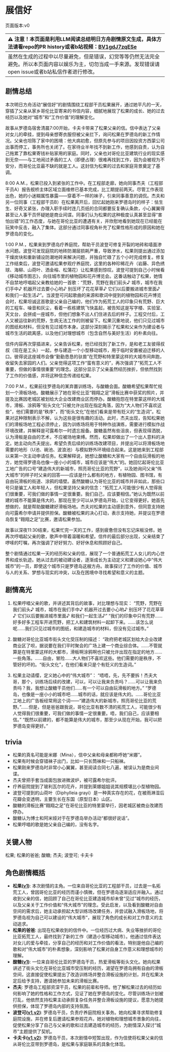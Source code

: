 # 展信好
页面版本:v0
 

| :warning: 注意！本页面是利用LLM阅读总结明日方舟剧情原文生成，具体方法请看repo的PR history或者b站视频：[BV1gdJ7zqESe](https://www.bilibili.com/video/BV1gdJ7zqESe/)         |
|:----------------------------|
| 虽然在生成的过程中以尽量避免，但是错误，幻觉等等仍然无法完全避免。所以本页面内容以娱乐为主，切勿当成一手来源。发现错误请open issue或者b站私信作者进行修改。|



## 剧情总结
本次明日方舟活动“展信好”的剧情围绕工程部干员松果展开，通过她平凡的一天，穿插了父亲从家乡哥伦比亚寄来的书信内容，细腻地展现了松果的成长、她的过去经历以及她对“城市”和“工作价值”的理解变化。

故事从罗德岛宿舍清晨7:00开始，卡夫卡带来了松果父亲的信。信中表达了父亲对女儿的牵挂，提到母亲想寄衣服但被父亲拦下，询问松果在罗德岛的新工作情况。父亲也坦陈了家中的困境：他大病初愈，但原先参与的项目因投资方西蒙公司出事而停工，事务所也关闭了。在家待业半年找不到新工作，他感到自责，认为自己拖累了靠松果寄钱补贴家用的家庭。同时，父亲也对哥伦比亚建筑行业的现实感到无奈——与工地闹过矛盾的工人（即便占理）很难再找到工作，因为会被视为不安分，而哥伦比亚最不缺的就是工人。这封信为松果的过去和家庭背景奠定了基调。

8:00 A.M.，松果已投入到紧张的工作中。在工程部走廊，她向同事杰夫（工程部干员A）报告舰桥主体区域立面维修已基本完成，比工期提前两天。尽管工作表现出色，她的小迷糊属性暴露——穿着不一样的袜子，引来同事善意的调侃。杰夫和另一位同事（工程部干员B）在松果离开后，回忆起她刚来罗德岛时的样子：怯生生、好奇又紧张，办理入职手续时连几页纸的合同都要反复确认条款，小心翼翼得甚至让人事干员怀疑她是商业间谍。同事们认为松果的这种极度认真甚至显得“害怕出错”的工作态度，与她在哥伦比亚的遭遇有关，并欣慰地看到她现在已经能在玩笑中反击，融入了集体。这部分通过同事视角补充了松果性格形成的原因和她在罗德岛的变化。

1:00 P.M.，松果来到罗德岛疗养庭院，帮助干员波登可修复开裂的地砖和墙面渗水问题。波登可发现庭院的地砖防潮层损耗严重，导致渗水，松果则提出通过添加干燥炭块和重新铺设防潮地砖来解决问题，并独自忙碌了五个小时完成修复。修复工作结束后，波登可邀请松果参观疗养庭院，这里的各种珍稀花卉（岩藤、异色绣球、海柳、山荷叶、洒金榕、松蒲花）让松果感到惊叹。波登可提到自己小时候看《移动城市图志》，向往城市里的植物园和花卉博览会。这番话触动了松果，她情不自禁地哼唱起父亲教给她的一首歌：“荒野，荒野在我们前头♪ 城市，城市在我们手中♪ 机器开过去要小心哟♪ 别压坏了花花草草♪ 它们以后要搬进城市里面♪ 和我们一起生活♪”。当波登可问起歌曲的来源和歌词中提到的植物园和花卉博览会时，松果坦诚这首歌是父亲自己编的，他们作为拓荒工人的印象只有荒野、巨大的工程车、噪音和灰尘，看着一栋栋建筑飞快盖起，被告知这是写字楼、实验室、天文台，会拼成一座城市，但他们想象不出人们住进去后的样子。工程交付后，工人又被运往新的荒野，生病无法工作的则被留下。松果沉重地说，他们只见过城市的图纸和材料，但没有见过城市本身。这部分深刻揭示了松果和父亲作为建设者与城市生活的疏离感，以及他们对理想城市（包含自然与美好生活）的朴素向往。

信件内容再次穿插进来，父亲告诉松果，他已经找到了新工作，是和老工友彼得叔叔（现在是工头）一起，参与建造一个小型移动城市，用于临时安置被迫迁移的人口。彼得说这座城市会像“勤勤恳恳的驮兽”在荒野和特里蒙这样的大城市间奔跑，收留失去家园的人们。父亲觉得这项工作“蛮有意义的”，再次强调了“拓荒工人不重要，但做的事情很重要”的理念。这部分显示了父亲虽然经历挫折，但依然找到了工作的价值感，并将这种信念传递给松果。

7:00 P.M.，松果前往罗德岛的某弃置训练场，与酸糖会面。酸糖希望松果帮忙规划一个滑板场地。酸糖展示了她在哥伦比亚“翱翔之足”滑板比赛中获奖的照片，并提及比赛因老城区被划给大企业改建商业区而停办。酸糖抱怨在特里蒙这样的大城市，滑板、涂鸦等“街头文化”只被允许出现在指定角落，因为“大人物们不喜欢这些”，他们需要的是“秩序”，而“街头文化”在他们看来是带有贬义的“生造词”。松果对这种限制表示不解，认为这些是很有趣的活动。此时，杰夫出现，告知松果她们的滑板场地工程必须停止，因为训练场将用于特种作战演练，需要进行模拟作战环境改建，并解释是可露希尔一时遗忘报备。酸糖虽然有些沮丧，但表现得洒脱，认为滑板是自由的艺术，不应被场地束缚。然而，松果却做出了一个出人意料的决定。她主动向杰夫提出，希望负责后续的训练场改建项目，并提出可以将滑板场地需要的地形（U池、碗池、波浪池）与模拟野外环境结合起来。这是她来到工程部以来第一次主动申请任务。松果解释说，她想让酸糖和大家有一个自由玩滑板的地方，她觉得罗德岛也像一座小小的城市，城市应该是“伟大”的。她回忆起哥伦比亚工地广告的口号“建造伟大的新城市，照亮哥伦比亚的荒野”，以及她询问父亲“伟大城市”的样子时父亲的回答——应该是什么都有的地方，有植物园、图书馆，有自由玩滑板的街道、涂鸦的墙壁。虽然酸糖认为哥伦比亚的城市并非如此，那些口号只是骗工人和年轻人，但松果坚持父亲的信念：“拓荒工人可能很少有人觉得我们很重要，可我们做的事情一定很重要。我们自己，应该要相信。”她认为既然以前建的城市不能算是伟大的，那现在至少可以从罗德岛开始，让它变得更好。她首先想做的，就是帮助酸糖建好滑板场地。杰夫对松果的主动感到意外，但同意支持她向可露希尔申请并提供担保。酸糖被松果的决心打动，表示支持她，并提议在罗德岛恢复“翱翔之足”比赛，邀请松果参加。

故事以深夜11:30结束，松果忙完一天的工作，感到疲惫但没有忘记床板没修。她再次哼唱起父亲的歌，歌声中带着温暖和希望。信件的最后部分出现，父亲结束了啰嗦的叮嘱，再次强调了好好努力、好好休息和照顾好自己。

整个剧情通过松果一天的经历和父亲的信，展现了一个普通拓荒工人女儿的内心世界和成长轨迹。她从过去的被动建设者，逐渐成长为主动定义和建设她心中“伟大城市”的一员，即使这个城市只是罗德岛这艘方舟。故事探讨了工作的价值、城市与人的关系、梦想与现实的冲突，以及在困境中寻找希望和意义的主题。
## 剧情高光
1.  松果哼唱父亲的歌，并讲述其背后的故事，对比理想与现实：
    “荒野，荒野在我们前头♪
    城市，城市在我们手中♪
    机器开过去要小心哟♪
    别压坏了花花草草♪
    它们以后要搬进城市里面♪
    和我们一起生活♪”
    “我们的印象中只有荒野......好多好多工程车开进荒野，把工人和建筑材料一起卸下来。......该怎么说呢......我们只见过城市的图纸，和建造城市的材料，但没有见过城市。”

2.  酸糖对哥伦比亚城市街头文化受压制的描述：
    “政府把老城区划给大企业改建商业区了呗，据说要在我们平时聚会的广场上建一个商业综合体。......不管就算是在特里蒙这样的大都市，滑板啊涂鸦啊也只被允许出现在指定的地方......一些角落。......自由，冒险......大人物们不喜欢这些。他们需要的是秩序，不管好的坏的。“街头文化”，在他们看来只是个有贬义的生造词。”

3.  松果主动请缨，定义她心中的“伟大城市”：
    “唔唔，先，先不要拆！杰夫大哥，那个，训练场后续的改建，可以，可以让我来负责吗？......可以让我来负责吗？我，我想让酸糖干员他们......有一个可以自由玩滑板的地方。”
    “罗德岛，也像是一座小小的城市吧......城市的话，就应该是伟大的。......哥伦比亚工地上的广告板经常用这个词——“建造伟大的新城市，照亮哥伦比亚的荒野。”......但是，但是爸爸跟我说，哥伦比亚有数不清的拓荒工人，可能很少有人觉得我们很重要，可我们做的事情一定很重要。唔，我们自己，应该要相信。”
    “既然以前建的，都不能算是伟大的城市，那至少从现在开始，我可以把罗德岛变得更好。”
## trivia
*   松果的真名可能是米娜（Mina），信中父亲和母亲都称呼她“米娜”。
*   松果有时候会穿错袜子出门，比如一只长筒袜和一只船袜。
*   松果刚来罗德岛时非常小心翼翼，甚至阅读合同七八遍，被误认为是商业间谍。
*   杰夫曾把手套当成面包放进微波炉，被可露希尔批评。
*   疗养庭院提到了玻利瓦尔的花卉，并提到莱娜姐姐说其规模堪比小型植物园。
*   波登可提到的山荷叶（Diphylleia grayi）是一种真实存在的花，在被雨淋湿后花瓣会变透明，主要生长在东国（原型日本）山区。
*   酸糖的滑板比赛“翱翔之足”在哥伦比亚的特里蒙举行，因老城区被商业改建而停办。
*   酸糖认为博士和阿米娅对于在罗德岛举办活动“都很好说话”。
*   松果哼唱的歌是她父亲自己编的，没有名字。
## 关键人物
松果; 松果的爸爸; 酸糖; 杰夫; 波登可; 卡夫卡
## 角色剧情概括
-   **松果([v1](../chars/char_440_pinecn.md))**: 本次剧情的主角。一位来自哥伦比亚的工程部干员，过去是一名拓荒工人，曾因哥伦比亚的经历而谨小慎微，但在罗德岛逐渐适应并融入。通过收到父亲的信，她回顾了自己在哥伦比亚建造城市却未曾“见过”城市的经历，以及父亲关于工作价值和“伟大城市”的理念。受此启发，以及看到酸糖对自由空间的需求后，她主动承担起大型训练场改建任务，并尝试融入滑板场地，将罗德岛视为自己可以建设的“伟大城市”，展现了角色的成长和对工作意义的主动追求。
-   **松果的爸爸**: 出现在松果收到的信件中。一位经历过大病、失业等挫折的哥伦比亚拓荒工人，最终找到了新的工作（建造小型移动城市）。他通过信件表达对女儿的爱与牵挂，分享自己的经历和对工作价值的看法，特别是他自己编的歌和对“伟大城市”的朴素想象，深刻影响了松果对自身工作意义和理想城市的理解。
-   **酸糖([v1](../chars/char_366_acdrop.md))**: 一位来自哥伦比亚的罗德岛干员，热爱滑板等街头文化。她向松果讲述了街头文化在哥伦比亚城市受压制的经历，渴望在罗德岛拥有自由的滑板空间，这直接促使松果提出了改造训练场并整合滑板设施的计划，并在松果决定后给予支持，邀请她参加未来的滑板比赛。
-   **杰夫**: 罗德岛工程部资深干员，松果的前辈和导师。他了解松果过去的经历如何影响了她的性格和工作方式，见证了她在罗德岛的变化。尽管训练场计划被打乱，他依然支持松果主动承担复杂任务并整合滑板设施的提议，愿意为她提供担保，体现了罗德岛内部的支持氛围。
-   **波登可([v1](../chars/char_258_podego.md),[v2](../char_v3/char_258_podego.md))**: 罗德岛干员，负责疗养庭院相关事务。她向松果寻求帮助修复庭院设施，并在修复后邀请松果参观花卉。她对植物和理想城市景象的向往，促使松果分享了自己与父亲的歌和过去建造城市的经历，为剧情深入探讨“城市”主题提供了契机。
-   **卡夫卡([v1](../chars/char_214_kafka.md),[v2](../char_v3/char_214_kafka.md))**: 罗德岛干员，本次剧情中短暂出现，作为信使将松果父亲的信从哥伦比亚带到罗德岛，是松果与家庭联系的具象化体现。
